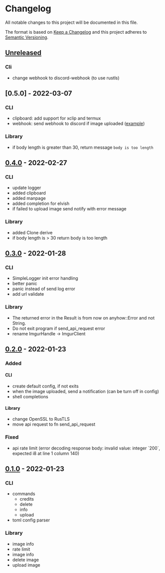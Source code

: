 # Changelog

All notable changes to this project will be documented in this file.

The format is based on [Keep a Changelog](http://keepachangelog.com/)
and this project adheres to [Semantic Versioning](http://semver.org/).

<!-- next-header -->

## [Unreleased]
### Cli
- change webhook to discord-webhook (to use rustls)

## [0.5.0] - 2022-03-07
### CLI
- clipboard: add support for xclip and termux
- webhook: send webhook to discord if image uploaded ([example](https://i.imgur.com/CPpHEec.png))

### Library
- if body length is greater than 30, return message `body is too length`

## [0.4.0] - 2022-02-27
### CLI
- update logger
- added clipboard
- added manpage
- added completion for elvish
- if failed to upload image send notify with error message

### Library
- added Clone derive
- if body length is > 30 return body is too length

## [0.3.0] - 2022-01-28
### CLI
- SimpleLogger init error handling
- better panic
- panic instead of send log error
- add url validate

### Library
- The returned error in the Result is from now on anyhow::Error and not String.
- Do not exit program if send_api_request error
- rename ImgurHandle -> ImgurClient

## [0.2.0] - 2022-01-23
### Added
#### CLI
- create default config, if not exits
- when the image uploaded, send a notification (can be turn off in config)
- shell completions

#### Library
- change OpenSSL to RusTLS
- move api request to fn send_api_request

### Fixed
- api rate limit (error decoding response body: invalid value: integer \`200\`, expected i8 at line 1 column 140)

## [0.1.0] - 2022-01-23
### CLI
- commands
    - credits
    - delete
    - info
    - upload
- toml config parser

### Library
- image info
- rate limit
- image info
- delete image
- upload image

<!-- next-url -->
[Unreleased]: https://github.com/MedzikUser/imgurs/compare/v0.4.0...HEAD
[0.4.0]: https://github.com/MedzikUser/imgurs/commits/v0.4.0
[0.3.0]: https://github.com/MedzikUser/imgurs/commits/v0.3.0
[0.2.0]: https://github.com/MedzikUser/imgurs/commits/v0.2.0
[0.1.0]: https://github.com/MedzikUser/imgurs/commits/v0.1.0
